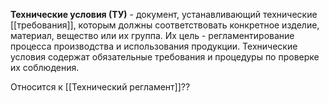 **Технические условия (ТУ)** - документ, устанавливающий технические [[требования]], которым должны соответствовать конкретное изделие, материал, вещество или их группа. Их цель - регламентирование процесса производства и использования продукции. Технические условия содержат обязательные требования и процедуры по проверке их соблюдения.

Относится к [[Технический регламент]]??

